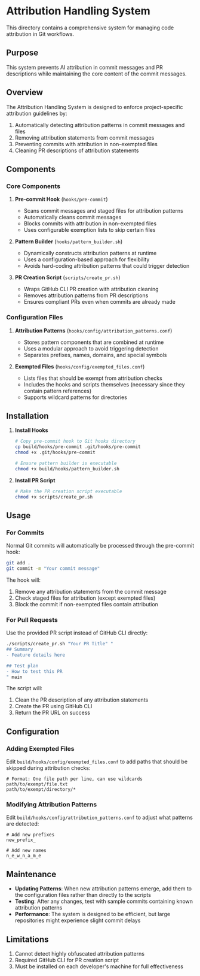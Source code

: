 # Attribution Handling System

This directory contains a comprehensive system for managing code attribution in Git workflows.

## Purpose

This system prevents AI attribution in commit messages and PR descriptions while maintaining the core content of the commit messages.

## Overview

The Attribution Handling System is designed to enforce project-specific attribution guidelines by:

1. Automatically detecting attribution patterns in commit messages and files
2. Removing attribution statements from commit messages
3. Preventing commits with attribution in non-exempted files
4. Cleaning PR descriptions of attribution statements

## Components

### Core Components

1. **Pre-commit Hook** (`hooks/pre-commit`)
   - Scans commit messages and staged files for attribution patterns
   - Automatically cleans commit messages
   - Blocks commits with attribution in non-exempted files
   - Uses configurable exemption lists to skip certain files

2. **Pattern Builder** (`hooks/pattern_builder.sh`)
   - Dynamically constructs attribution patterns at runtime
   - Uses a configuration-based approach for flexibility
   - Avoids hard-coding attribution patterns that could trigger detection

3. **PR Creation Script** (`scripts/create_pr.sh`)
   - Wraps GitHub CLI PR creation with attribution cleaning
   - Removes attribution patterns from PR descriptions
   - Ensures compliant PRs even when commits are already made

### Configuration Files

1. **Attribution Patterns** (`hooks/config/attribution_patterns.conf`)
   - Stores pattern components that are combined at runtime
   - Uses a modular approach to avoid triggering detection
   - Separates prefixes, names, domains, and special symbols

2. **Exempted Files** (`hooks/config/exempted_files.conf`)
   - Lists files that should be exempt from attribution checks
   - Includes the hooks and scripts themselves (necessary since they contain pattern references)
   - Supports wildcard patterns for directories

## Installation

1. **Install Hooks**
   ```bash
   # Copy pre-commit hook to Git hooks directory
   cp build/hooks/pre-commit .git/hooks/pre-commit
   chmod +x .git/hooks/pre-commit
   
   # Ensure pattern builder is executable
   chmod +x build/hooks/pattern_builder.sh
   ```

2. **Install PR Script**
   ```bash
   # Make the PR creation script executable
   chmod +x scripts/create_pr.sh
   ```

## Usage

### For Commits

Normal Git commits will automatically be processed through the pre-commit hook:

```bash
git add .
git commit -m "Your commit message"
```

The hook will:
1. Remove any attribution statements from the commit message
2. Check staged files for attribution (except exempted files)
3. Block the commit if non-exempted files contain attribution

### For Pull Requests

Use the provided PR script instead of GitHub CLI directly:

```bash
./scripts/create_pr.sh "Your PR Title" "
## Summary
- Feature details here

## Test plan
- How to test this PR
" main
```

The script will:
1. Clean the PR description of any attribution statements
2. Create the PR using GitHub CLI
3. Return the PR URL on success

## Configuration

### Adding Exempted Files

Edit `build/hooks/config/exempted_files.conf` to add paths that should be skipped during attribution checks:

```
# Format: One file path per line, can use wildcards
path/to/exempt/file.txt
path/to/exempt/directory/*
```

### Modifying Attribution Patterns

Edit `build/hooks/config/attribution_patterns.conf` to adjust what patterns are detected:

```
# Add new prefixes
new_prefix_

# Add new names
n_e_w_n_a_m_e
```

## Maintenance

- **Updating Patterns**: When new attribution patterns emerge, add them to the configuration files rather than directly to the scripts
- **Testing**: After any changes, test with sample commits containing known attribution patterns
- **Performance**: The system is designed to be efficient, but large repositories might experience slight commit delays

## Limitations

1. Cannot detect highly obfuscated attribution patterns
2. Required GitHub CLI for PR creation script
3. Must be installed on each developer's machine for full effectiveness
